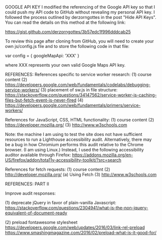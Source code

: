 GOOGLE API KEY
I modified the referencing of the Google API key so that I could push my API code to GitHub without revealing my personal API key. I followed the process outlined by derzorngottes in the post "Hide API Keys". You can read the details on this method at the following link:

https://gist.github.com/derzorngottes/3b57edc1f996dddcab25

To review this page after cloning from GitHub, you will need to create your own js/config.js file and to store the following code in that file:

var config = {
    googleMapApi: 'XXX'
}

where XXX represents your own valid Google Maps API key. 


REFERENCES:
References specific to service worker research:
(1) course content
(2) https://developers.google.com/web/fundamentals/codelabs/debugging-service-workers/
(3) placement of sw.js in file structure: https://stackoverflow.com/questions/34147562/service-worker-is-caching-files-but-fetch-event-is-never-fired
(4) https://developers.google.com/web/fundamentals/primers/service-workers/


References for JavaScript, CSS, HTML functionality:
(1) course content
(2) https://developer.mozilla.org/
(3) http://www.w3schools.com

Note: the machine I am using to test the site does not have sufficient resources to run a Lighthouse accessibility audit. Alternatively, there may be a bug in how Chromium performs this audit relative to the Chrome browser. (I am using Linux.) Instead, I used the following accessibility auditor available through Firefox:
https://addons.mozilla.org/en-US/firefox/addon/tota11y-accessibility-toolkit/?src=search

References for fetch requests:
(1) course content 
(2) http://developer.mozilla.org/
    (a) Using Fetch
(3) http://www.w3schools.com

REFERENCES: PART II

Improve audit responses:

(1) deprecate jQuery in favor of plain-vanilla Javascript:
https://stackoverflow.com/questions/2304941/what-is-the-non-jquery-equivalent-of-document-ready

(2) preload fontawesome stylesheet
https://developers.google.com/web/updates/2016/03/link-rel-preload
https://www.smashingmagazine.com/2016/02/preload-what-is-it-good-for/